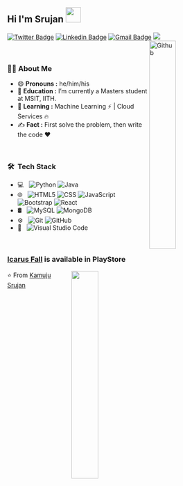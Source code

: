 ## Hi I'm Srujan <img src="https://media.tenor.com/images/3b388fe03da271d2674faf85eb7c3fcd/tenor.gif" width="35px">

[![Twitter Badge](https://img.shields.io/badge/-KamujuSrujan-1ca0f1?style=flat-square&logo=twitter&logoColor=white&link=https://twitter.com/KamujuSrujan)](https://twitter.com/KamujuSrujan)
[![Linkedin Badge](https://img.shields.io/badge/-KamujuSrujan-blue?style=flat-square&logo=Linkedin&logoColor=white&link=https://www.linkedin.com/in/srujan-kamuju/)](https://www.linkedin.com/in/srujan-kamuju/)
[![Gmail Badge](https://img.shields.io/badge/-kamujusrujan01@gmail.com-c14438?style=flat-square&logo=Gmail&logoColor=white&link=mailto:kamujusrujan01@gmail.com)](mailto:kamujusrujan01@gmail.com)
<img src="https://komarev.com/ghpvc/?username=kamujusrujan&color=brightgreen&label=Visitors: "/>
<img width="35%" align="right" alt="Github" src="https://github.com/anathayna/anathayna/blob/master/assets/pusheencode.gif" />

<br/>


###  👨‍🎓  About Me   

- 😄 **Pronouns :** he/him/his
- 🔭 **Education :** I’m currently a Masters student at MSIT, IITH.
- 🌱 **Learning :**   Machine Learning :zap: | Cloud Services :fire:	
- ✍️ **Fact :** First solve the problem, then write the code :heart:
<br/>

### 🛠 &nbsp;Tech Stack

- 💻 &nbsp;
  ![Python](https://img.shields.io/badge/-Python-333333?style=flat&logo=python)
  ![Java](https://img.shields.io/badge/-Java-333333?style=flat&logo=Java&logoColor=007396)
- 🌐 &nbsp;
  ![HTML5](https://img.shields.io/badge/-HTML5-333333?style=flat&logo=HTML5)
  ![CSS](https://img.shields.io/badge/-CSS-333333?style=flat&logo=CSS3&logoColor=1572B6)
  ![JavaScript](https://img.shields.io/badge/-JavaScript-333333?style=flat&logo=javascript)
  ![Bootstrap](https://img.shields.io/badge/-Bootstrap-333333?style=flat&logo=bootstrap&logoColor=563D7C)
  ![React](https://img.shields.io/badge/-React-333333?style=flat&logo=react)
- 🛢 &nbsp;
  ![MySQL](https://img.shields.io/badge/-MySQL-333333?style=flat&logo=mysql)
  ![MongoDB](https://img.shields.io/badge/-MongoDB-333333?style=flat&logo=mongodb)
- ⚙️ &nbsp;
  ![Git](https://img.shields.io/badge/-Git-333333?style=flat&logo=git)
  ![GitHub](https://img.shields.io/badge/-GitHub-333333?style=flat&logo=github)
- 🔧 &nbsp;
  ![Visual Studio Code](https://img.shields.io/badge/-Visual%20Studio%20Code-333333?style=flat&logo=visual-studio-code&logoColor=007ACC)

<br/>

###  [Icarus Fall](https://play.google.com/store/apps/details?id=com.Dynosis.Icarus_Fall&hl=en_IN) is available in PlayStore
<img img width="35%" align="right" src='https://lh3.googleusercontent.com/b6kOja9K60DhHp5LAAI0UUwd-bKQQktlQ7I-aXHgqp6PVL7-OPfK5Drt82tuxWCeoA=h1024-no-tmp_icarus_fall_apk.jpg' >



⭐️ From [Kamuju Srujan](https://github.com/kamujusrujan)



